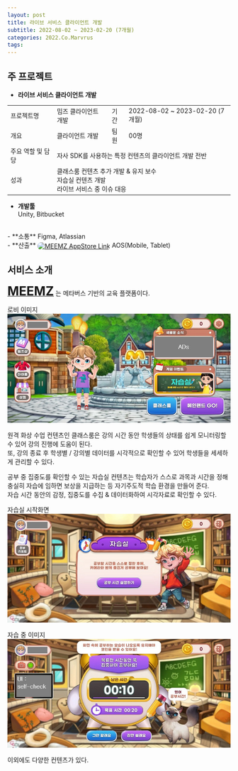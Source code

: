 ```yaml
---
layout: post
title: 라이브 서비스 클라이언트 개발
subtitle: 2022-08-02 ~ 2023-02-20 (7개월)
categories: 2022.Co.Marvrus
tags: 
---
```


## 주 프로젝트
- **라이브 서비스 클라이언트 개발**  
<table>
  <tr>
    <td>프로젝트명</td>
    <td>밈즈 클라이언트 개발</td>
    <td>기간</td>
    <td>2022-08-02 ~ 2023-02-20 (7개월)</td>
  </tr>
  <tr>
    <td>개요</td>
    <td>클라이언트 개발</td>
    <td>팀원</td>
    <td>00명</td>
  </tr>
  <tr>
    <td>주요 역할 및 담당</td>
    <td colspan="3">자사 SDK를 사용하는 특정 컨텐츠의 클라이언트 개발 전반</td>
  </tr>
  <tr>
    <td>성과</td>
    <td colspan="3">클래스룸 컨텐츠 추가 개발 & 유지 보수<br>
    자습실 컨텐츠 개발<br>
    라이브 서비스 중 이슈 대응</td>
  </tr>
</table>

- **개발툴**  
Unity, Bitbucket  
<br>
- **소통**  
Figma, Atlassian  
<br>
- **산출**  
<a href="https://play.google.com/store/apps/details?id=com.marvrus.moonstudent" target="_blank" style="display:inline-block;">
<img src="https://play-lh.googleusercontent.com/KSbGN3g-cy5_7KxIUcBmrX0oNwtaeB7muxAotHDSsKNMv9wOrJ4V24YZSJ_gISMPoqT5=w240-h480-rw" style="width: 64px; border-radius: 8px; vertical-align: middle;" alt="MEEMZ AppStore Link"></a>  
AOS(Mobile, Tablet)    
<br>

## 서비스 소개
<p><a href="https://www.meemz.co.kr/" target="_blank"><span style="font-size:2em; font-weight:bold;">MEEMZ</span></a> 는 메타버스 기반의 교육 플랫폼이다.</p>

로비 이미지
[![로비 이미지](https://raw.githubusercontent.com/SeungHyeon-Hong/SeungHyeon-Hong.github.io/main/assets/img/20220802_lobby.jpg)](https://raw.githubusercontent.com/SeungHyeon-Hong/SeungHyeon-Hong.github.io/main/assets/img/20220802_lobby.jpg)

<p>원격 화상 수업 컨텐츠인 클래스룸은 강의 시간 동안 학생들의 상태를 쉽게 모니터링할 수 있어 강의 진행에 도움이 된다.<br>
또, 강의 종료 후 학생별 / 강의별 데이터를 시각적으로 확인할 수 있어 학생들을 세세하게 관리할 수 있다.</p>

<p>공부 중 집중도를 확인할 수 있는 자습실 컨텐츠는 학습자가 스스로 과목과 시간을 정해 충실히 자습에 임하면 보상을 지급하는 등 자기주도적 학습 환경을 만들어 준다.<br>
자습 시간 동안의 감정, 집중도를 수집 & 데이터화하여 시각자료로 확인할 수 있다.</p>

자습실 시작화면
[![자습실 시작화면](https://raw.githubusercontent.com/SeungHyeon-Hong/SeungHyeon-Hong.github.io/main/assets/img/20220802_studyroom1.jpg)](https://raw.githubusercontent.com/SeungHyeon-Hong/SeungHyeon-Hong.github.io/main/assets/img/20220802_studyroom1.jpg)

자습 중 이미지
[![자습 중 이미지](https://raw.githubusercontent.com/SeungHyeon-Hong/SeungHyeon-Hong.github.io/main/assets/img/20220802_studyroom2.jpg)](https://raw.githubusercontent.com/SeungHyeon-Hong/SeungHyeon-Hong.github.io/main/assets/img/20220802_studyroom2.jpg)  

이외에도 다양한 컨텐츠가 있다.

<p><br></p>